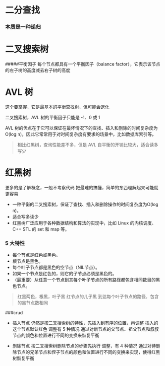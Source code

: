 # 二分查找

### 本质是一种递归


# 二叉搜索树

#####平衡因子
每个节点都具有一个平衡因子（balance factor），它表示该节点的左子树的高度减去右子树的高度

# AVL 树

这个要掌握，它是最基本的平衡查找树，但可能会退化

二叉搜索树，AVL 树的平衡因子只能是 -1、0 或 1

AVL 树的优点在于它可以保证在最坏情况下的查找、插入和删除的时间复杂度为 O(log n)，因此它常常用于对时间复杂度有要求的场景中，比如数据库索引等。

> 相比红黑树，查询性能差不多，但是 AVL 自平衡的开销比较大，适合读多写少





# 红黑树

更多的是了解概念，一般不考察代码
把最难的搞懂，简单的东西理解起来可能就更容易

* 一种平衡的二叉搜索树，保证了查找、插入和删除操作的时间复杂度为O(log n)。
* 适合写多读少
* 红黑树广泛应用于各种数据结构和算法的实现中，比如 Linux 的内核调度、C++ STL 的 set 和 map 等。

### 5 大特性
- 每个节点是红色或黑色。
- 根节点是黑色。
- 每个叶子节点都是黑色的空节点（NIL节点）。
- 如果一个节点是红色的，则它的子节点必须是黑色的。
- （最重要）从任意一个节点到其每个叶子节点的所有路径都包含相同数目的黑色节点。

> 红黑两色，根黑，叶子黑
红节点的儿子黑
到达每个叶子节点的路径，包含的黑节点数相同

###crud
- 插入节点
仍然是按二叉搜索树的特性，先插入到有序的位置，再调整
插入的这个节点默认红色
调整有 5 种情况
通过对新节点的父节点、祖父节点和叔叔节点的颜色和位置进行不同的变换来恢复平衡

- 删除节点
按二叉搜索树删除节点的步骤先执行
调整，有 4 种情况
通过对待删除节点的兄弟节点和侄子节点的颜色和位置进行不同的变换来实现，使得红黑树恢复平衡
